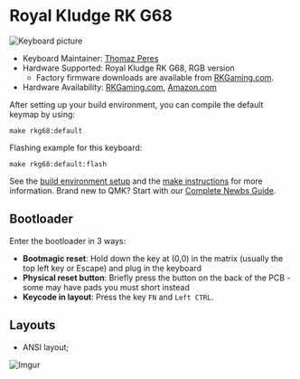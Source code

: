 # Royal Kludge RK G68

![Keyboard picture](https://imgur.com/UnOJPZrh.jpg)

* Keyboard Maintainer: [Thomaz Peres](https://github.com/Thomaz-Peres)
* Hardware Supported: Royal Kludge RK G68, RGB version
  * Factory firmware downloads are available from [RKGaming.com](http://en.rkgaming.com/download/1/).
* Hardware Availability: [RKGaming.com](http://en.rkgaming.com/product/13/), [Amazon.com](https://www.amazon.com/RK-ROYAL-KLUDGE-Bluetooth-Mechanical/dp/B08JCRMZX9/)

After setting up your build environment, you can compile the  default keymap by using:

    make rkg68:default

Flashing example for this keyboard:

    make rkg68:default:flash

See the [build environment setup](https://docs.qmk.fm/#/getting_started_build_tools) and the [make instructions](https://docs.qmk.fm/#/getting_started_make_guide) for more information. Brand new to QMK? Start with our [Complete Newbs Guide](https://docs.qmk.fm/#/newbs).

## Bootloader

Enter the bootloader in 3 ways:

- **Bootmagic reset**: Hold down the key at (0,0) in the matrix (usually the top left key or Escape) and plug in the keyboard
- **Physical reset button**: Briefly press the button on the back of the PCB - some may have pads you must short instead
- **Keycode in layout**: Press the key `FN` and `Left CTRL`.

## Layouts

- ANSI layout;

![Imgur](https://i.imgur.com/l7ka1gkh.png)
